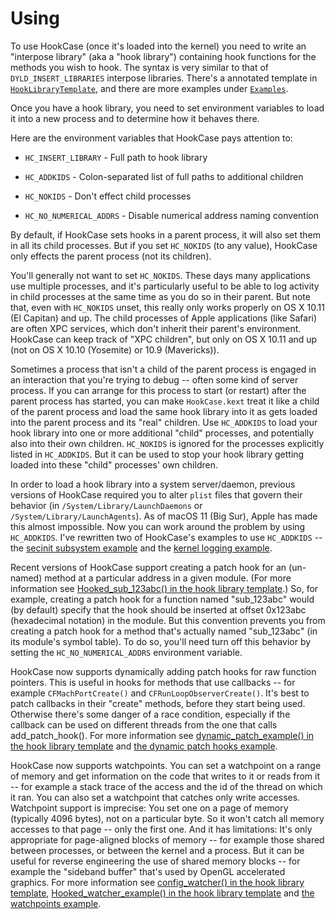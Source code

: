 # Using

To use HookCase (once it's loaded into the kernel) you need to write
an "interpose library" (aka a "hook library") containing hook
functions for the methods you wish to hook.  The syntax is very
similar to that of `DYLD_INSERT_LIBRARIES` interpose libraries.
There's a annotated template in
[`HookLibraryTemplate`](HookLibraryTemplate/), and there are more
examples under [`Examples`](Examples/).

Once you have a hook library, you need to set environment variables to
load it into a new process and to determine how it behaves there.

Here are the environment variables that HookCase pays attention to:

* `HC_INSERT_LIBRARY` - Full path to hook library

* `HC_ADDKIDS` - Colon-separated list of full paths to additional children

* `HC_NOKIDS` - Don't effect child processes

* `HC_NO_NUMERICAL_ADDRS` - Disable numerical address naming convention

By default, if HookCase sets hooks in a parent process, it will also
set them in all its child processes.  But if you set `HC_NOKIDS` (to
any value), HookCase only effects the parent process (not its
children).

You'll generally not want to set `HC_NOKIDS`.  These days many
applications use multiple processes, and it's particularly useful to
be able to log activity in child processes at the same time as you do
so in their parent.  But note that, even with `HC_NOKIDS` unset, this
really only works properly on OS X 10.11 (El Capitan) and up.  The
child processes of Apple applications (like Safari) are often XPC
services, which don't inherit their parent's environment.  HookCase
can keep track of "XPC children", but only on OS X 10.11 and up (not
on OS X 10.10 (Yosemite) or 10.9 (Mavericks)).

Sometimes a process that isn't a child of the parent process is
engaged in an interaction that you're trying to debug -- often some
kind of server process. If you can arrange for this process to start
(or restart) after the parent process has started, you can make
`HookCase.kext` treat it like a child of the parent process and load
the same hook library into it as gets loaded into the parent process
and its "real" children. Use `HC_ADDKIDS` to load your hook library
into one or more additional "child" processes, and potentially also
into their own children. `HC_NOKIDS` is ignored for the processes
explicitly listed in `HC_ADDKIDS`. But it can be used to stop your
hook library getting loaded into these "child" processes' own
children.

In order to load a hook library into a system server/daemon, previous
versions of HookCase required you to alter `plist` files that govern
their behavior (in `/System/Library/LaunchDaemons` or
`/System/Library/LaunchAgents`). As of macOS 11 (Big Sur), Apple has
made this almost impossible. Now you can work around the problem by
using `HC_ADDKIDS`. I've rewritten two of HookCase's examples to use
`HC_ADDKIDS` -- the [secinit subsystem example](examples-secinit.md)
and the [kernel logging example](examples-kernel-logging.md).

Recent versions of HookCase support creating a patch hook for an
(un-named) method at a particular address in a given module.  (For
more information see
[Hooked_sub_123abc() in the hook library template](HookLibraryTemplate/hook.mm#L1284).)
So, for example, creating a patch hook for a function named
"sub_123abc" would (by default) specify that the hook should be
inserted at offset 0x123abc (hexadecimal notation) in the module.  But
this convention prevents you from creating a patch hook for a method
that's actually named "sub_123abc" (in its module's symbol table).  To
do so, you'll need turn off this behavior by setting the
`HC_NO_NUMERICAL_ADDRS` environment variable.

HookCase now supports dynamically adding patch hooks for raw function
pointers. This is useful in hooks for methods that use callbacks --
for example `CFMachPortCreate()` and `CFRunLoopObserverCreate()`. It's
best to patch callbacks in their "create" methods, before they start
being used. Otherwise there's some danger of a race condition,
especially if the callback can be used on different threads from the
one that calls add_patch_hook(). For more information see
[dynamic_patch_example() in the hook library template](HookLibraryTemplate/hook.mm#L1245)
and [the dynamic patch hooks example](examples-dynamic-hooking.md).

HookCase now supports watchpoints. You can set a watchpoint on a range
of memory and get information on the code that writes to it or reads
from it -- for example a stack trace of the access and the id of the
thread on which it ran. You can also set a watchpoint that catches
only write accesses. Watchpoint support is imprecise: You set one on a
page of memory (typically 4096 bytes), not on a particular byte. So it
won't catch all memory accesses to that page -- only the first
one. And it has limitations: It's only appropriate for page-aligned
blocks of memory -- for example those shared between processes, or
between the kernel and a process. But it can be useful for reverse
engineering the use of shared memory blocks -- for example the
"sideband buffer" that's used by OpenGL accelerated graphics. For more
information see
[config_watcher() in the hook library template](HookLibraryTemplate/hook.mm#L1118),
[Hooked_watcher_example() in the hook library template](HookLibraryTemplate/hook.mm#L1301)
and [the watchpoints example](examples-watchpoints.md).
